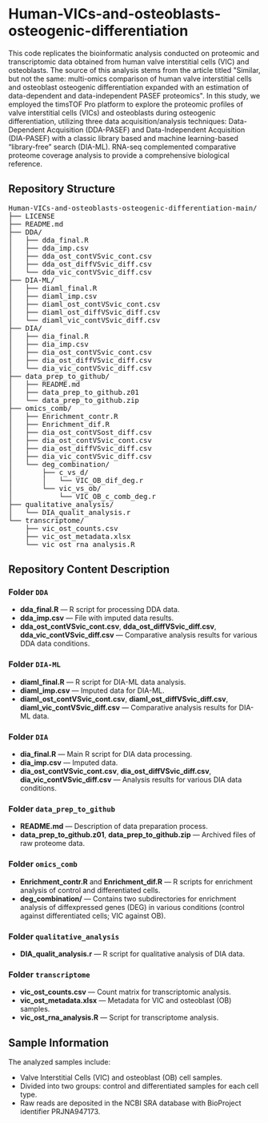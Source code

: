<h1>Human-VICs-and-osteoblasts-osteogenic-differentiation</h1>
This code replicates the bioinformatic analysis conducted on proteomic and transcriptomic data obtained from human valve interstitial cells (VIC) and osteoblasts. The source of this analysis stems from the article titled "Similar, but not the same: multi-omics comparison of human valve interstitial cells and osteoblast osteogenic differentiation expanded with an estimation of data-dependent and data-independent PASEF proteomics".
In this study, we employed the timsTOF Pro platform to explore the proteomic profiles of valve interstitial cells (VICs) and osteoblasts during osteogenic differentiation, utilizing three data acquisition/analysis techniques: Data-Dependent Acquisition (DDA-PASEF) and Data-Independent Acquisition (DIA-PASEF) with a classic library based and machine learning-based “library-free” search (DIA-ML). RNA-seq complemented comparative proteome coverage analysis to provide a comprehensive biological reference.

<h2>Repository Structure</h2>

<pre>
Human-VICs-and-osteoblasts-osteogenic-differentiation-main/
├── LICENSE
├── README.md
├── DDA/
│   ├── dda_final.R
│   ├── dda_imp.csv
│   ├── dda_ost_contVSvic_cont.csv
│   ├── dda_ost_diffVSvic_diff.csv
│   └── dda_vic_contVSvic_diff.csv
├── DIA-ML/
│   ├── diaml_final.R
│   ├── diaml_imp.csv
│   ├── diaml_ost_contVSvic_cont.csv
│   ├── diaml_ost_diffVSvic_diff.csv
│   └── diaml_vic_contVSvic_diff.csv
├── DIA/
│   ├── dia_final.R
│   ├── dia_imp.csv
│   ├── dia_ost_contVSvic_cont.csv
│   ├── dia_ost_diffVSvic_diff.csv
│   └── dia_vic_contVSvic_diff.csv
├── data_prep_to_github/
│   ├── README.md
│   ├── data_prep_to_github.z01
│   └── data_prep_to_github.zip
├── omics_comb/
│   ├── Enrichment_contr.R
│   ├── Enrichment_dif.R
│   ├── dia_ost_contVSost_diff.csv
│   ├── dia_ost_contVSvic_cont.csv
│   ├── dia_ost_diffVSvic_diff.csv
│   ├── dia_vic_contVSvic_diff.csv
│   └── deg_combination/
│       ├── c_vs_d/
│       │   └── VIC_OB_dif_deg.r
│       └── vic_vs_ob/
│           └── VIC_OB_c_comb_deg.r
├── qualitative_analysis/
│   └── DIA_qualit_analysis.r
└── transcriptome/
    ├── vic_ost_counts.csv
    ├── vic_ost_metadata.xlsx
    └── vic_ost_rna_analysis.R
</pre>

<h2>Repository Content Description</h2>

<h3>Folder <code>DDA</code></h3>
<ul>
    <li><strong>dda_final.R</strong> — R script for processing DDA data.</li>
    <li><strong>dda_imp.csv</strong> — File with imputed data results.</li>
    <li><strong>dda_ost_contVSvic_cont.csv</strong>, <strong>dda_ost_diffVSvic_diff.csv</strong>, <strong>dda_vic_contVSvic_diff.csv</strong> — Comparative analysis results for various DDA data conditions.</li>
</ul>

<h3>Folder <code>DIA-ML</code></h3>
<ul>
    <li><strong>diaml_final.R</strong> — R script for DIA-ML data analysis.</li>
    <li><strong>diaml_imp.csv</strong> — Imputed data for DIA-ML.</li>
    <li><strong>diaml_ost_contVSvic_cont.csv</strong>, <strong>diaml_ost_diffVSvic_diff.csv</strong>, <strong>diaml_vic_contVSvic_diff.csv</strong> — Comparative analysis results for DIA-ML data.</li>
</ul>

<h3>Folder <code>DIA</code></h3>
<ul>
    <li><strong>dia_final.R</strong> — Main R script for DIA data processing.</li>
    <li><strong>dia_imp.csv</strong> — Imputed data.</li>
    <li><strong>dia_ost_contVSvic_cont.csv</strong>, <strong>dia_ost_diffVSvic_diff.csv</strong>, <strong>dia_vic_contVSvic_diff.csv</strong> — Analysis results for various DIA data conditions.</li>
</ul>

<h3>Folder <code>data_prep_to_github</code></h3>
<ul>
    <li><strong>README.md</strong> — Description of data preparation process.</li>
    <li><strong>data_prep_to_github.z01</strong>, <strong>data_prep_to_github.zip</strong> — Archived files of raw proteome data.</li>
</ul>

<h3>Folder <code>omics_comb</code></h3>
<ul>
    <li><strong>Enrichment_contr.R</strong> and <strong>Enrichment_dif.R</strong> — R scripts for enrichment analysis of control and differentiated cells.</li>
    <li><strong>deg_combination/</strong> — Contains two subdirectories for enrichment analysis of diffexpressed genes (DEG) in various conditions (control against differentiated cells; VIC against OB).</li>
</ul>

<h3>Folder <code>qualitative_analysis</code></h3>
<ul>
    <li><strong>DIA_qualit_analysis.r</strong> — R script for qualitative analysis of DIA data.</li>
</ul>

<h3>Folder <code>transcriptome</code></h3>
<ul>
    <li><strong>vic_ost_counts.csv</strong> — Count matrix for transcriptomic analysis.</li>
    <li><strong>vic_ost_metadata.xlsx</strong> — Metadata for VIC and osteoblast (OB) samples.</li>
    <li><strong>vic_ost_rna_analysis.R</strong> — Script for transcriptome analysis.</li>
</ul>

<h2>Sample Information</h2>

<p>The analyzed samples include:</p>
<ul>
    <li>Valve Interstitial Cells (VIC) and osteoblast (OB) cell samples.</li>
    <li>Divided into two groups: control and differentiated samples for each cell type.</li>
    <li>Raw reads are deposited in the NCBI SRA database with BioProject identifier PRJNA947173.</li>
</ul>
